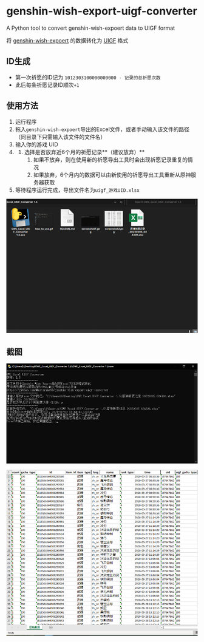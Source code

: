 # genshin-wish-export-uigf-converter
A Python tool to convert genshin-wish-expoert data to UIGF format

将 [genshin-wish-expoert](https://github.com/biuuu/genshin-wish-export) 的数据转化为 [UIGF](https://github.com/DGP-Studio/Snap.Genshin/wiki/StandardFormat) 格式

## ID生成

- 第一次祈愿的ID记为 `1012303100000000000 - 记录的总祈愿次数`
- 此后每条祈愿记录ID顺次`+1`

## 使用方法

1. 运行程序
2. 拖入`genshin-wish-expoert`导出的Excel文件，或者手动输入该文件的路径（同目录下只需输入该文件的文件名）
3. 输入你的游戏 UID
4. 1. 选择是否放弃近6个月的祈愿记录**（建议放弃）**
      1. 如果不放弃，则在使用新的祈愿导出工具时会出现祈愿记录重复的情况
      2. 如果放弃，6个月内的数据可以由新使用的祈愿导出工具重新从原神服务器获取
5. 等待程序运行完成，导出文件名为`uigf_游戏UID.xlsx`

![](how-to-use.gif)

## 截图

![](screenshot1.png)

![](screenshot2.png)
